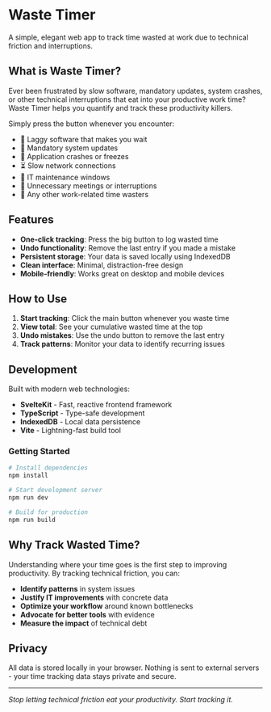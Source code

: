 # Waste Timer

A simple, elegant web app to track time wasted at work due to technical friction and interruptions.

## What is Waste Timer?

Ever been frustrated by slow software, mandatory updates, system crashes, or other technical interruptions that eat into your productive work time? Waste Timer helps you quantify and track these productivity killers.

Simply press the button whenever you encounter:

- 🐌 Laggy software that makes you wait
- 🐌 Mandatory system updates
- 🐌 Application crashes or freezes
- ⏳ Slow network connections
- 🔧 IT maintenance windows
- 📱 Unnecessary meetings or interruptions
- 🎯 Any other work-related time wasters

## Features

- **One-click tracking**: Press the big button to log wasted time
- **Undo functionality**: Remove the last entry if you made a mistake
- **Persistent storage**: Your data is saved locally using IndexedDB
- **Clean interface**: Minimal, distraction-free design
- **Mobile-friendly**: Works great on desktop and mobile devices

## How to Use

1. **Start tracking**: Click the main button whenever you waste time
2. **View total**: See your cumulative wasted time at the top
3. **Undo mistakes**: Use the undo button to remove the last entry
4. **Track patterns**: Monitor your data to identify recurring issues

## Development

Built with modern web technologies:

- **SvelteKit** - Fast, reactive frontend framework
- **TypeScript** - Type-safe development
- **IndexedDB** - Local data persistence
- **Vite** - Lightning-fast build tool

### Getting Started

```bash
# Install dependencies
npm install

# Start development server
npm run dev

# Build for production
npm run build
```

## Why Track Wasted Time?

Understanding where your time goes is the first step to improving productivity. By tracking technical friction, you can:

- **Identify patterns** in system issues
- **Justify IT improvements** with concrete data
- **Optimize your workflow** around known bottlenecks
- **Advocate for better tools** with evidence
- **Measure the impact** of technical debt

## Privacy

All data is stored locally in your browser. Nothing is sent to external servers - your time tracking data stays private and secure.

---

_Stop letting technical friction eat your productivity. Start tracking it._
